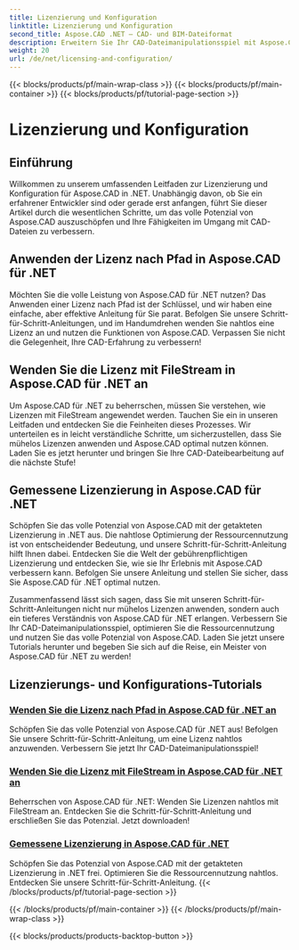 ```yaml
---
title: Lizenzierung und Konfiguration
linktitle: Lizenzierung und Konfiguration
second_title: Aspose.CAD .NET – CAD- und BIM-Dateiformat
description: Erweitern Sie Ihr CAD-Dateimanipulationsspiel mit Aspose.CAD für .NET! Wenden Sie Lizenzen nahtlos mit FileStream oder über den Pfad mit unseren Schritt-für-Schritt-Anleitungen an.
weight: 20
url: /de/net/licensing-and-configuration/
---
```


{{< blocks/products/pf/main-wrap-class >}}
{{< blocks/products/pf/main-container >}}
{{< blocks/products/pf/tutorial-page-section >}}

# Lizenzierung und Konfiguration


## Einführung

Willkommen zu unserem umfassenden Leitfaden zur Lizenzierung und Konfiguration für Aspose.CAD in .NET. Unabhängig davon, ob Sie ein erfahrener Entwickler sind oder gerade erst anfangen, führt Sie dieser Artikel durch die wesentlichen Schritte, um das volle Potenzial von Aspose.CAD auszuschöpfen und Ihre Fähigkeiten im Umgang mit CAD-Dateien zu verbessern.

## Anwenden der Lizenz nach Pfad in Aspose.CAD für .NET

Möchten Sie die volle Leistung von Aspose.CAD für .NET nutzen? Das Anwenden einer Lizenz nach Pfad ist der Schlüssel, und wir haben eine einfache, aber effektive Anleitung für Sie parat. Befolgen Sie unsere Schritt-für-Schritt-Anleitungen, und im Handumdrehen wenden Sie nahtlos eine Lizenz an und nutzen die Funktionen von Aspose.CAD. Verpassen Sie nicht die Gelegenheit, Ihre CAD-Erfahrung zu verbessern!

## Wenden Sie die Lizenz mit FileStream in Aspose.CAD für .NET an

Um Aspose.CAD für .NET zu beherrschen, müssen Sie verstehen, wie Lizenzen mit FileStream angewendet werden. Tauchen Sie ein in unseren Leitfaden und entdecken Sie die Feinheiten dieses Prozesses. Wir unterteilen es in leicht verständliche Schritte, um sicherzustellen, dass Sie mühelos Lizenzen anwenden und Aspose.CAD optimal nutzen können. Laden Sie es jetzt herunter und bringen Sie Ihre CAD-Dateibearbeitung auf die nächste Stufe!

## Gemessene Lizenzierung in Aspose.CAD für .NET

Schöpfen Sie das volle Potenzial von Aspose.CAD mit der getakteten Lizenzierung in .NET aus. Die nahtlose Optimierung der Ressourcennutzung ist von entscheidender Bedeutung, und unsere Schritt-für-Schritt-Anleitung hilft Ihnen dabei. Entdecken Sie die Welt der gebührenpflichtigen Lizenzierung und entdecken Sie, wie sie Ihr Erlebnis mit Aspose.CAD verbessern kann. Befolgen Sie unsere Anleitung und stellen Sie sicher, dass Sie Aspose.CAD für .NET optimal nutzen.

Zusammenfassend lässt sich sagen, dass Sie mit unseren Schritt-für-Schritt-Anleitungen nicht nur mühelos Lizenzen anwenden, sondern auch ein tieferes Verständnis von Aspose.CAD für .NET erlangen. Verbessern Sie Ihr CAD-Dateimanipulationsspiel, optimieren Sie die Ressourcennutzung und nutzen Sie das volle Potenzial von Aspose.CAD. Laden Sie jetzt unsere Tutorials herunter und begeben Sie sich auf die Reise, ein Meister von Aspose.CAD für .NET zu werden!
## Lizenzierungs- und Konfigurations-Tutorials
### [Wenden Sie die Lizenz nach Pfad in Aspose.CAD für .NET an](./apply-license-by-path/)
 Schöpfen Sie das volle Potenzial von Aspose.CAD für .NET aus! Befolgen Sie unsere Schritt-für-Schritt-Anleitung, um eine Lizenz nahtlos anzuwenden. Verbessern Sie jetzt Ihr CAD-Dateimanipulationsspiel!
### [Wenden Sie die Lizenz mit FileStream in Aspose.CAD für .NET an](./apply-license-using-filestream/)
Beherrschen von Aspose.CAD für .NET: Wenden Sie Lizenzen nahtlos mit FileStream an. Entdecken Sie die Schritt-für-Schritt-Anleitung und erschließen Sie das Potenzial. Jetzt downloaden!
### [Gemessene Lizenzierung in Aspose.CAD für .NET](./metered-licensing/)
Schöpfen Sie das Potenzial von Aspose.CAD mit der getakteten Lizenzierung in .NET frei. Optimieren Sie die Ressourcennutzung nahtlos. Entdecken Sie unsere Schritt-für-Schritt-Anleitung.
{{< /blocks/products/pf/tutorial-page-section >}}

{{< /blocks/products/pf/main-container >}}
{{< /blocks/products/pf/main-wrap-class >}}

{{< blocks/products/products-backtop-button >}}
